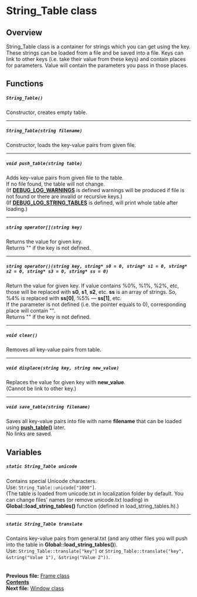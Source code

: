 ﻿# String_Table class

## Overview

String_Table class is a container for strings which you can get using the key. These strings can be loaded from a file and be saved into a file. Keys can link to other keys (i.e. take their value from these keys) and contain places for parameters. Value will contain the parameters you pass in those places.

## Functions  

##### `String_Table()`
Constructor, creates empty table.  

----
##### `String_Table(string filename)`
Constructor, loads the key-value pairs from given file.  

----
##### `void push_table(string table)`
Adds key-value pairs from given file to the table.  
If no file found, the table will not change.  
(If **[DEBUG_LOG_WARNINGS](22_settings_h.md#debug_log_warnings)** is defined warnings will be produced if file is not found or there are invalid or recursive keys.)  
(If **[DEBUG_LOG_STRING_TABLES](22_settings_h.md#debug_log_string_tables)** is defined, will print whole table after loading.)  

----
##### `string operator[](string key)`
Returns the value for given key.  
Returns "" if the key is not defined.  

----
##### `string operator()(string key, string* s0 = 0, string* s1 = 0, string* s2 = 0, string* s3 = 0, string* ss = 0)`
Return the value for given key. If value contains %0%, %1%, %2%, etc, those will be replaced with **s0**, **s1**, **s2**, etc. **ss** is an array of strings. So, %4% is replaced with **ss[0]**, %5% — **ss[1]**, etc.  
If the parameter is not defined (i.e. the pointer equals to 0), corresponding place will contain "".  
Returns "" if the key is not defined.  

----
##### `void clear()`
Removes all key-value pairs from table.  

----
##### `void displace(string key, string new_value)`
Replaces the value for given key with **new_value**.  
(Cannot be link to other key.)  

----
##### `void save_table(string filename)`
Saves all key-value pairs into file with name **filename** that can be loaded using **[push_table()](13_String_Table.md#void-push_tablestring-table)** later.  
No links are saved.

## Variables  

##### `static String_Table unicode`
Contains special Unicode characters.  
Use: `String_Table::unicode["1000"]`.  
(The table is loaded from unicode.txt in localization folder by default. You can change files' names (or remove unicode.txt loading) in **Global::load_string_tables()** function (defined in load_string_tables.h).)  

----
##### `static String_Table translate`
Contains key-value pairs from general.txt (and any other files you will push into the table in **Global::load_string_tables()**).  
Use: `String_Table::translate["key"]` or `String_Table::translate("key", &string("Value 1"), &string("Value 2"))`.  
   
   
**Previous file:** [Frame class](12_Frame.md)  
**[Contents](00_Contents.md)**  
**Next file:** [Window class](14_Window.md)